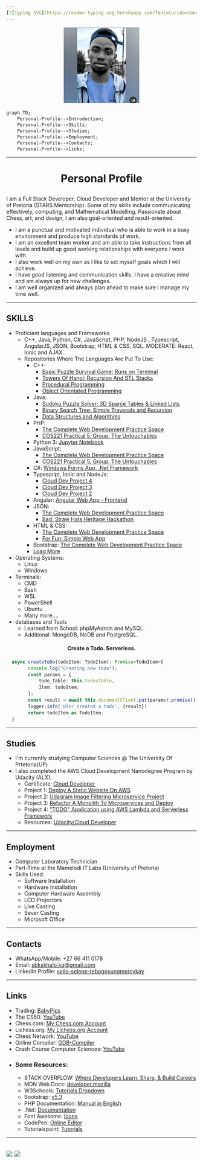 ```yaml
---
[![Typing SVG](https://readme-typing-svg.herokuapp.com?font=Lucida+Console&weight=900&size=30&duration=4000&pause=1000&color=2C84B7&width=500&lines=Hi+There;I+Am+Selepe+Sello+(Tebogo);But+You+Can+Just+Call+Me+Tebogo!!;Nice+To+Meet+You)](https://git.io/typing-svg)
---
```


<p align=center><img src="Image5.jfif" height="auto" width="200"></p>

```mermaid
graph TD;
    Personal-Profile-->Introduction;
    Personal-Profile-->Skills;
    Personal-Profile-->Studies;
    Personal-Profile-->Employment;
    Personal-Profile-->Contacts;
    Personal-Profile-->Links;
   ```
---

# <p align=center>Personal Profile</p>

I am a Full Stack Developer, Cloud Developer and Mentor at the University of Pretoria (STARS Mentorship). Some of my skills include communicating effectively, computing, and Mathematical Modelling. Passionate about Chess, art, and design, I am also goal-oriented and result-oriented. 

- I am a punctual and motivated individual who is able to work in a busy environment and produce high standards of work.
- I am an excellent team worker and am able to take instructions from all levels and build up good working relationships with everyone I work with.
- I also work well on my own as I like to set myself goals which I will achieve. 
- I have good listening and communication skills. I have a creative mind and am always up for new challenges.
- I am well organized and always plan ahead to make sure I manage my time well.
---
## SKILLS
- Proficient languages and Frameworks
  - C++, Java, Python, C#, JavaScript, PHP, NodeJS , Typescript, AngularJS, JSON, Bootstrap, HTML & CSS, SQL. MODERATE: React, Ionic and AJAX.
  - Repositories Where The Languages Are Put To Use:
    - C++:
      - [Basic Puzzle Survival Game: Runs on Terminal](https://github.com/TebogoYungMercykay/Basic_Puzzle_Survival_Game_In_CPP.git)
      - [Towers Of Hanoi: Recursion And STL Stacks](https://github.com/TebogoYungMercykay/Towers_Of_Hanoi----Recursion_And_STL_Stacks.git)
      - [Procedural Programming](https://github.com/TebogoYungMercykay/CPP---Procedural-Programming.git)
      - [Object Orientated Programming](https://github.com/TebogoYungMercykay/CPP---Object-Orientated-Programming.git)
    - Java:
      - [Sudoku Puzzle Solver: 3D Sparce Tables & Linked Lists](https://github.com/TebogoYungMercykay/Sudoku-Puzzle-In-Java__Sparce-Tables.git)
      - [Binary Search Tree: Simple Travesals and Recursion](https://github.com/TebogoYungMercykay/Binary-Search-Tree--Simple-Travesals--and-Recursion.git)
      - [Data Structures and Algorithms](https://github.com/TebogoYungMercykay/Java---Data_Structures_And_Algorithms-.git)
    - PHP:
      - [The Complete Web Development Practice Space](https://github.com/TebogoYungMercykay/The-Complete-Web-Development-Practice-Space.git)
      - [COS221 Practical 5, Group: The Untouchables](https://github.com/TebogoYungMercykay/FullStack---COS221_Practical_5_Group_The_Untouchables.git)
    - Python 3: [Jupyter Notebook](https://github.com/TebogoYungMercykay/Python3---Jupyter_Notebook.git)
    - JavaScript:
      - [The Complete Web Development Practice Space](https://github.com/TebogoYungMercykay/The-Complete-Web-Development-Practice-Space.git)
      - [COS221 Practical 5, Group: The Untouchables](https://github.com/TebogoYungMercykay/FullStack---COS221_Practical_5_Group_The_Untouchables.git)
    - C#: [Windows Forms App, .Net Framework](https://github.com/TebogoYungMercykay/CSharp---Windows_Forms_App.git)
    - Typescript, Ionic and NodeJs:
      - [Cloud Dev Project 4](https://github.com/TebogoYungMercykay/Project-4---Building-Serverless-Project-in-Aws.git)
      - [Cloud Dev Project 3](https://github.com/TebogoYungMercykay/Project-3---Refactor-Monolith-to-Microservices-and-Deploy.git)
      - [Cloud Dev Project 2](https://github.com/TebogoYungMercykay/Project-2---Image-Filter-Microservice.git)
    - Angular: [Angular Web App - Frontend](https://github.com/TebogoYungMercykay/FrontEnd---Angular-Web-App-Monkey-And-River_Hackathon.git)
    - JSON:
      - [The Complete Web Development Practice Space](https://github.com/TebogoYungMercykay/The-Complete-Web-Development-Practice-Space.git)
      - [Bad: Straw Hats Heritage Hackathon](https://github.com/TebogoYungMercykay/The_Straw_Hat_Heritage_Hackathon.git)
    - HTML & CSS:
      - [The Complete Web Development Practice Space](https://github.com/TebogoYungMercykay/The-Complete-Web-Development-Practice-Space.git)
      - [For Fun: Simple Web App](https://github.com/TebogoYungMercykay/Simple_Web_App.git)
    - Bootstrap: [The Complete Web Development Practice Space](https://github.com/TebogoYungMercykay/The-Complete-Web-Development-Practice-Space.git)
    - [Load More](https://github.com/TebogoYungMercykay?tab=repositories)
- Operating Systems:
  - Linux
  - Windows 
- Terminals:
  - CMD
  - Bash
  - WSL
  - PowerShell
  - Ubuntu
  - Many more.... 
- databases and Tools
  - Learned from School: phpMyAdmin and MySQL.
  - Additional: MongoDB, NeDB and PostgreSQL.
#### <p align=center>Create a Todo. Serverless.</p>
```Typescript
  async createToDo(todoItem: TodoItem): Promise<TodoItem>{
        console.log("Creating new todo");
        const params = { 
            todo_Table: this.todosTable, 
            Item: todoItem,
        };
        const result = await this.documentClient.put(params).promise();
        logger.info('User created a todo', {result})
        return todoItem as TodoItem;
  }
```
---
  ## Studies
- I'm currently studying Computer Sciences @ The University Of Prtetoria(UP)
- I also completed the AWS Cloud Development Nanodegree Program by Udacity (ALX).
  - Certificate: [Cloud Developer](https://graduation.udacity.com/confirm/42RW4A3C)
  - Project 1: [Deploy A Static Website On AWS](https://github.com/TebogoYungMercykay/Project-1---ALX-T-Cloud-Developer---Deploy-Static-Website-on-AWS.git)
  - Project 2: [Udagram Image Filtering Microservice Project](https://github.com/TebogoYungMercykay/Project-2---Image-Filter-Microservice.git)
  - Project 3: [Refactor A Monolith To Microservices and Deploy](https://github.com/TebogoYungMercykay/Project-3---Refactor-Monolith-to-Microservices-and-Deploy.git)
  - Project 4: ["TODO" Application using AWS Lambda and Serverless Framework](https://github.com/TebogoYungMercykay/Project-4---Building-Serverless-Project-in-Aws.git) 
  - Resources: [Udacity/Cloud Developer](https://github.com/udacity/cloud-developer.git)

---
## Employment
- Computer Laboratory Technician
- Part-Time at the Mamelodi IT Labs (University of Pretoria)
- Skills Used:
  - Software Installation
  - Hardware Installation
  - Computer Hardware Assembly
  - LCD Projectors
  - Live Casting
  - Sever Casting
  - Microsoft Office
---
## Contacts
- WhatsApp/Mobile: +27 66 411 0178
- Email: sbkskhalo.kq@gmail.com
- LinkedIn Profile: [sello-selepe-tebogoyungmercykay](https://www.linkedin.com/in/sello-selepe-tebogoyungmercykay/)
---
## Links
- Trading: [BabyPips](https://www.babypips.com/learn)
- The CS50: [YouTube](https://www.youtube.com/@cs50)
- Chess.com: [My Chess.com Account](https://www.chess.com/member/yungmercykay)
- Lichess.org: [My Lichess.org Account](https://lichess.org/@/UberKidmodeEats)
- Chess Network: [YouTube](https://youtube.com/playlist?list=PLQsLDm9Rq9bHKEBnElquF8GuWkI1EJ8Zp)
- Online Compiler: [GDB-Compiler](https://www.onlinegdb.com/online_java_compiler)
- Crash Course Computer Sciences: [YouTube](https://youtu.be/tpIctyqH29Q)
- ### Some Resources:
  - STACK OVERFLOW: [Where Developers Learn, Share, & Build Careers](https://stackoverflow.com/)
  - MDN Web Docs: [developer.mozilla](https://developer.mozilla.org/en-US/docs/Web)
  - W3Schools: [Tutorials Dropdown](https://www.w3schools.com/)
  - Bootstrap: [v5.3](https://getbootstrap.com/)
  - PHP Documentation: [Manual in English](https://www.php.net/manual/en/)
  - .Net: [Documentation](https://learn.microsoft.com/en-us/dotnet/)
  - Font Awesome: [Icons](https://fontawesome.com/v4/icons/)
  - CodePen: [Online Editor](https://codepen.io/)
  - Tutorialspoint: [Tutorials](https://www.tutorialspoint.com/)
---
<a><img src="https://github-readme-stats.vercel.app/api?username=tebogoyungmercykay&show_icons=true&layout=compact&langs_count=12&theme=transparent&hide_border=true"></a>
<a><img src="https://github-readme-stats.vercel.app/api/top-langs/?username=tebogoyungmercykay&layout=compact&langs_count=12&theme=transparent&hide_border=true"></a>
---
